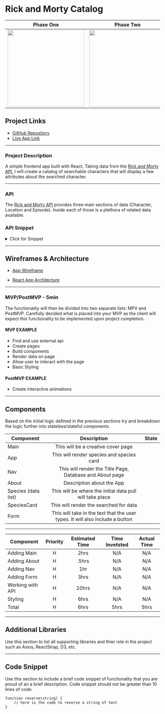 # Rick and Morty Catalog
| Phase One | Phase Two| Phase Three |
| :---: |  :---: | :---: |
| <img src="https://media.giphy.com/media/3o7TKuAfCHifvPdcxG/giphy.gif" width="250"> | <img src="https://media.giphy.com/media/afqT2ykIlYcVi/giphy.gif" width="250">  | <img src="https://media.giphy.com/media/1zkMdevx4zPh7Oft1a/giphy.gif" width="250"> |
## Project Links

- [GitHub Repository](https://github.com/kelstrother/ReactApp)
- [Live App Link](https://rickandmorty-characterverse.netlify.app)
<hr>

### Project Description

A simple frontend app built with React. Taking data from the [Rick and Morty API](https://rickandmortyapi.com/), I will create a catalog of searchable characters that will display a few attributes about the searched character.
<hr>

### API

The [Rick and Morty API](https://rickandmortyapi.com/) provides three main sections of data (Character, Location and Episode). Inside each of those is a plethora of related data available. 

### API Snippet

<details>
  <summary>Click for Snippet</summary>
  
``` js
{
  "info": {
    "count": 671,
    "pages": 34,
    "next": "https://rickandmortyapi.com/api/character/?page=2",
    "prev": null
  },
  "results": [
    {
      "id": 1,
      "name": "Rick Sanchez",
      "status": "Alive",
      "species": "Human",
      "type": "",
      "gender": "Male",
      "origin": {
        "name": "Earth",
        "url": "https://rickandmortyapi.com/api/location/1"
      },
      "location": {
        "name": "Earth",
        "url": "https://rickandmortyapi.com/api/location/20"
      },
      "image": "https://rickandmortyapi.com/api/character/avatar/1.jpeg",
      "episode": [
        "https://rickandmortyapi.com/api/episode/1",
        "https://rickandmortyapi.com/api/episode/2",
        // ...
      ],
      "url": "https://rickandmortyapi.com/api/character/1",
      "created": "2017-11-04T18:48:46.250Z"
    },
    // ...
  ]
}
```
</details>
<hr>

## Wireframes & Architecture


- [App Wireframe](https://res.cloudinary.com/kels-cloud/image/upload/v1611165024/Unit%202/Wireframe.jpg)

- [React App Architecture](https://res.cloudinary.com/kels-cloud/image/upload/v1611164787/Unit%202/Architecture.jpg)

<hr>


### MVP/PostMVP - 5min

The functionality will then be divided into two separate lists: MPV and PostMVP.  Carefully decided what is placed into your MVP as the client will expect this functionality to be implemented upon project completion.  

#### MVP EXAMPLE
- Find and use external api 
- Create pages
- Build components
- Render data on page 
- Allow user to interact with the page
- Basic Styling

#### PostMVP EXAMPLE

- Create interactive animations
<hr>

## Components

Based on the initial logic defined in the previous sections try and breakdown the logic further into stateless/stateful components. 

| Component | Description | State |
| --- | :---: | :---: | 
| Main | This will be a creative cover page| 
| App | This will render species and species card| 
| Nav | This will render the Title Page, Database and About page | 
| About | Description about the App | 
| Species (data list)| This will be where the initial data pull will take place | 
| SpeciesCard| This will render the searched for data | 
| Form| This will take in the text that the user types. It will also include a button | 
<hr>

| Component | Priority | Estimated Time | Time Invetsted | Actual Time |
| --- | :---: |  :---: | :---: | :---: |
| Adding Main | H | 2hrs| N/A | N/A |
| Adding About | H | .5hrs| N/A | N/A |
| Adding Nav | H | 1hr| N/A | N/A |
| Adding Form | H | 3hrs| N/A | N/A |
| Working with API | H | 10hrs| N/A | N/A|
| Styling | H | 6hrs| N/A | N/A|
| Total | H | 6hrs| 5hrs | 5hrs |
<hr>

## Additional Libraries
 Use this section to list all supporting libraries and thier role in the project such as Axios, ReactStrap, D3, etc. 
<hr>

## Code Snippet

Use this section to include a brief code snippet of functionality that you are proud of an a brief description.  Code snippet should not be greater than 10 lines of code. 

```
function reverse(string) {
	// here is the code to reverse a string of text
}
```
